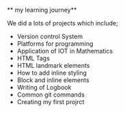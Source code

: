 ** my learning journey**
<p>We did a lots of projects which include;</p>
<div>
<ul>
<li>Version control System</li>
<li>Platforms for programming </li>
<li>Application of IOT in Mathematics
<li>HTML Tags</li>
<li>HTML landmark elements </li>
<li>How to add inline styling </li>
<li>Block and inline elements </li>
<li>Writing of Logbook </li>
<li>Common git commands </li>
<li>Creating my first projrct </li>
